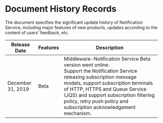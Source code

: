 # Document History Records

The document specifies the significant update history of Notification Service, including major features of new products, updates according to the content of users’ feedback, etc.

|Release Date|Features|Description|
|-|-|-|
|December 31, 2019|Beta|Middleware-Notification Service Beta version went online. <br/>Support the Notification Service releasing subscription message models, support subscription terminals of HTTP, HTTPS and Queue Service (JQS) and support subscription filtering policy, retry push policy and subscription acknowledgement mechanism.|

